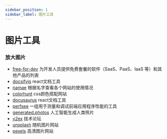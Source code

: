 ```yaml
---
sidebar_position: 1
sidebar_label: 图片工具
---
```


# 图片工具

### 放大图片

- [free-for-dev](https://github.com/ripienaar/free-for-dev) 为开发人员提供免费套餐的软件（SaaS、PaaS、IaaS 等）和其他产品的列表
- [docsifyjs](https://github.com/docsifyjs/docsify/) react文档工具
- [namae](https://namae.dev/) 根据名字查看各个网站的使用情况
- [colorhunt](https://colorhunt.co/) css颜色搭配网站
- [docusaurus](https://github.com/facebook/docusaurus) react文档工具
- [perfsee](https://github.com/perfsee/perfsee) 一组用于测量和调试前端应用程序性能的工具
- [generated.photos](https://generated.photos/) 人工智能生成人类照片
- [v2ex](https://www.v2ex.com/) 技术论坛
- [unsplash](https://unsplash.com/) 随机图片网站
- [pexels](https://www.pexels.com/) 高清图片网站
